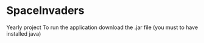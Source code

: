 # SpaceInvaders
Yearly project
To run the application download the .jar file (you must to have installed java)
